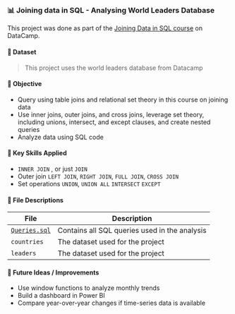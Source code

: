 ### 📊 Joining data in SQL - Analysing World Leaders Database

This project was done as part of the [Joining Data in SQL course](https://www.datacamp.com/completed/statement-of-accomplishment/course/564eb43f916d369c3501c075b76db14f138605d1) on DataCamp.

#### 📁 Dataset
> This project uses the world leaders database from Datacamp

#### 🎯 Objective
- Query using table joins and relational set theory in this course on joining data
- Use inner joins, outer joins, and cross joins, leverage set theory, including unions, intersect, and except clauses, and create nested queries
- Analyze data using SQL code

#### 🧠 Key Skills Applied
- `INNER JOIN` , or just `JOIN`
- Outer join `LEFT JOIN`, `RIGHT JOIN`, `FULL JOIN`, `CROSS JOIN`
- Set operations `UNION`, `UNION ALL` `INTERSECT` `EXCEPT`

#### 🧾 File Descriptions
| File | Description |
|------|-------------|
| [`Queries.sql`](https://github.com/nalapalu/SQL_Projects/blob/main/Joining%20data%20in%20SQL%20-%20Analysing%20World%20Leaders%20Database/Queries.sql) | Contains all SQL queries used in the analysis |
| `countries` | The dataset used for the project |
| `leaders` | The dataset used for the project |

#### 💭 Future Ideas / Improvements
- Use window functions to analyze monthly trends  
- Build a dashboard in Power BI  
- Compare year-over-year changes if time-series data is available
